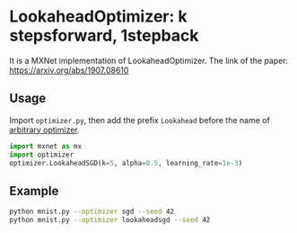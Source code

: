 # LookaheadOptimizer: k stepsforward, 1stepback
It is a MXNet implementation of LookaheadOptimizer.
The link of the paper: https://arxiv.org/abs/1907.08610

## Usage
Import `optimizer.py`, then add the prefix `Lookahead` before the name of [arbitrary optimizer](http://mxnet.incubator.apache.org/api/python/optimization/optimization.html?highlight=opt#module-mxnet.optimizer).

```python
import mxnet as mx
import optimizer
optimizer.LookaheadSGD(k=5, alpha=0.5, learning_rate=1e-3)
```

## Example
```bash
python mnist.py --optimizer sgd --seed 42
python mnist.py --optimizer lookaheadsgd --seed 42
```
